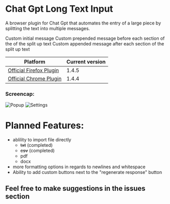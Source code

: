 # Chat Gpt Long Text Input
A browser plugin for Chat Gpt that automates the entry of a large piece by splitting the text into multiple messages.

Custom initial message
Custom prepended message before each section of the of the split up text
Custom appended message after each section of the split up text


|Platform|Current version|
|------------------|-----|
|[Official Firefox Plugin](https://addons.mozilla.org/en-US/firefox/addon/chat-gpt-long-text-input/)| 1.4.5 |
|[Official Chrome Plugin](https://chrome.google.com/webstore/detail/chat-gpt-long-text-input/hbomibpicdjokaedngbojejahflkippj)|1.4.4 |

### Screencap:
![Popup](https://raw.githubusercontent.com/NicoleFaye/Chat-Gpt-Long-Text-Input/Firefox-Main/screencaps/mainPage.png)
![Settings](https://raw.githubusercontent.com/NicoleFaye/Chat-Gpt-Long-Text-Input/Firefox-Main/screencaps/settingsPage.png)

# Planned Features:
- ablility to import file directly
    - ~~txt~~ (completed)
    - ~~csv~~ (completed)
    - pdf 
    - docx
- more formatting options in regards to newlines and whitespace
- Ability to add custom buttons next to the "regenerate response" button 

## Feel free to make suggestions in the issues section
